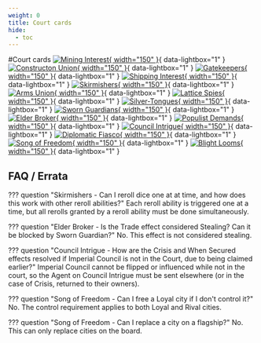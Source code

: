 ```yaml
---
weight: 0
title: Court cards
hide:
  - toc
---
```

#Court cards
[![Mining Interest](0/piece_0_0.jpg){ width="150" }](0/piece_0_0.jpg){ data-lightbox="1" } 
[![Constructon Union](0/piece_0_1.jpg){ width="150" }](0/piece_0_1.jpg){ data-lightbox="1" } 
[![Gatekeepers](0/piece_0_2.jpg){ width="150" }](0/piece_0_2.jpg){ data-lightbox="1" } 
[![Shipping Interest](0/piece_0_3.jpg){ width="150" }](0/piece_0_3.jpg){ data-lightbox="1" } 
[![Skirmishers](0/piece_0_4.jpg){ width="150" }](0/piece_0_4.jpg){ data-lightbox="1" } 
[![Arms Union](0/piece_0_5.jpg){ width="150" }](0/piece_0_5.jpg){ data-lightbox="1" } 
[![Lattice Spies](0/piece_0_6.jpg){ width="150" }](0/piece_0_6.jpg){ data-lightbox="1" } 
[![Silver-Tongues](0/piece_1_0.jpg){ width="150" }](0/piece_1_0.jpg){ data-lightbox="1" } 
[![Sworn Guardians](0/piece_1_1.jpg){ width="150" }](0/piece_1_1.jpg){ data-lightbox="1" } 
[![Elder Broker](0/piece_1_2.jpg){ width="150" }](0/piece_1_2.jpg){ data-lightbox="1" }
[![Populist Demands](0/piece_1_3.jpg){ width="150" }](0/piece_1_3.jpg){ data-lightbox="1" } 
[![Council Intrigue](0/piece_1_4.jpg){ width="150" }](0/piece_1_4.jpg){ data-lightbox="1" } 
[![Diplomatic Fiasco](0/piece_1_5.jpg){ width="150" }](0/piece_1_5.jpg){ data-lightbox="1" } 
[![Song of Freedom](0/piece_1_6.jpg){ width="150" }](0/piece_1_6.jpg){ data-lightbox="1" } 
[![Blight Looms](0/piece_2_0.jpg){ width="150" }](0/piece_2_0.jpg){ data-lightbox="1" } 

## FAQ / Errata

??? question "Skirmishers - Can I reroll dice one at at time, and how does this work with other reroll abilities?"
    Each reroll ability is triggered one at a time, but all rerolls granted by a reroll ability must be done simultaneously.

??? question "Elder Broker - Is the Trade effect considered Stealing? Can it be blocked by Sworn Guardian?"
    No. This effect is not considered stealing.

??? question "Council Intrigue - How are the Crisis and When Secured effects resolved if Imperial Council is not in the Court, due to being claimed earlier?"
    Imperial Council cannot be flipped or influenced while not in the court, so the Agent on Council Intrigue must be sent elsewhere (or in the case of Crisis, returned to their owners).

??? question "Song of Freedom - Can I free a Loyal city if I don't control it?"
    No. The control requirement applies to both Loyal and Rival cities.

??? question "Song of Freedom - Can I replace a city on a flagship?"
    No. This can only replace cities on the board.